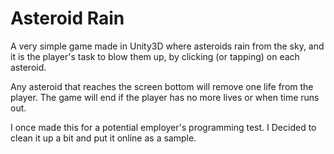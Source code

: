 # Asteroid Rain

A very simple game made in Unity3D where asteroids rain from the sky, and it is the player's task to blow them up, by clicking (or tapping) on each asteroid.

Any asteroid that reaches the screen bottom will remove one life from the player. The game will end if the player has no more lives or when time runs out.

I once made this for a potential employer's programming test. I Decided to clean it up a bit and put it online as a sample.